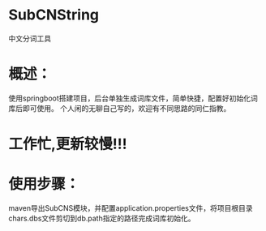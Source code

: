 # SubCNString
中文分词工具

# 概述：

  使用springboot搭建项目，后台单独生成词库文件，简单快捷，配置好初始化词库后即可使用。
  个人闲的无聊自己写的，欢迎有不同思路的同仁指教。
  # 工作忙,更新较慢!!!

# 使用步骤：

maven导出SubCNS模块，并配置application.properties文件，将项目根目录chars.dbs文件剪切到db.path指定的路径完成词库初始化。


